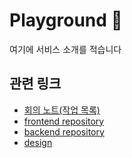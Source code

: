 # Playground 👋
여기에 서비스 소개를 적습니다

## 관련 링크
- [회의 노트(작업 목록)](https://github.com/orgs/SeoulArt/projects/2)
- [frontend repository](https://github.com/SeoulArt/client)
- [backend repository]()
- [design](https://www.figma.com/file/m9I7u4T5MwLe3gnjcOSYd3/ticketing?type=design&node-id=0%3A1&mode=design&t=doBZ2ZosY4R4uWD8-1)
